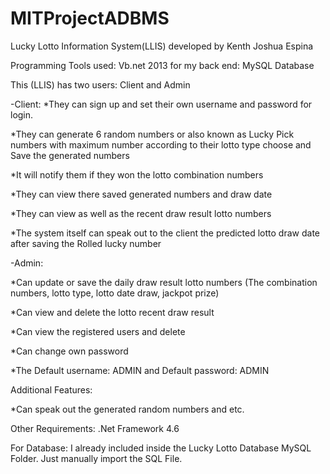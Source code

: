 # MITProjectADBMS
Lucky Lotto Information System(LLIS) developed by Kenth Joshua Espina

Programming Tools used: Vb.net 2013 for my back end: MySQL Database

This (LLIS) has two users: Client and Admin

-Client:
*They can sign up and set their own username and password for login.

*They can generate 6 random numbers or also known as Lucky Pick numbers with maximum number according to their lotto type choose and Save the generated numbers

*It will notify them if they won the lotto combination numbers

*They can view there saved generated numbers and draw date

*They can view as well as the recent draw result lotto numbers

*The system itself can speak out to the client the predicted lotto draw date after saving the Rolled lucky number

-Admin:

*Can update or save the daily draw result lotto numbers (The combination numbers, lotto type, lotto date draw, jackpot prize)

*Can view and delete the lotto recent draw result

*Can view the registered users and delete

*Can change own password

*The Default username: ADMIN and Default password: ADMIN

Additional Features:

*Can speak out the generated random numbers and etc.

Other Requirements:
.Net Framework 4.6

For Database: I already included inside the Lucky Lotto Database MySQL Folder. Just manually import the SQL File.
      

